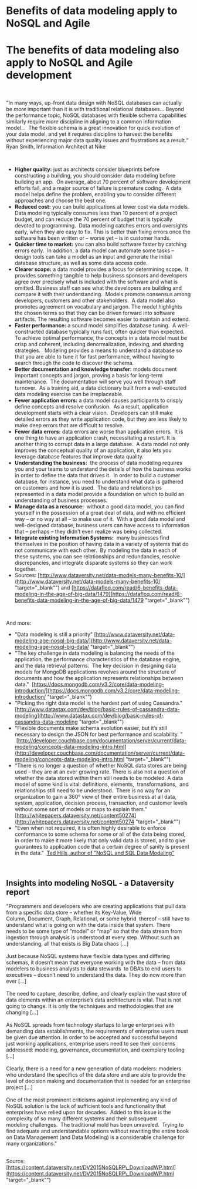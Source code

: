# Benefits of data modeling apply to NoSQL and Agile

# The benefits of data modeling also apply to NoSQL and Agile development

&nbsp;

"In many ways, up-front data design with NoSQL databases can actually be *more* important than it is with traditional relational databases... Beyond the performance topic, NoSQL databases with flexible schema capabilities similarly require *more* discipline in aligning to a common information model...  The flexible schema is a great innovation for quick evolution of your data model, and yet it requires discipline to harvest the benefits without experiencing major data quality issues and frustrations as a result.“&nbsp; Ryan Smith, Information Architect at Nike&nbsp;

&nbsp;

* **Higher quality:** just as architects consider blueprints before constructing a building, you should consider data modeling before building an app.&nbsp; On average, about 70 percent of software development efforts fail, and a major source of failure is premature coding.&nbsp; A data model helps define the problem, enabling you to consider different approaches and choose the best one.
* **Reduced cost:** you can build applications at lower cost via data models.&nbsp; Data modeling typically consumes less than 10 percent of a project budget, and can reduce the 70 percent of budget that is typically devoted to programming.&nbsp; Data modeling catches errors and oversights early, when they are easy to fix. This is better than fixing errors once the software has been written or – worse yet – is in customer hands.
* **Quicker time to market:** you can also build software faster by catching errors early.&nbsp; In addition, a data model can automate some tasks – design tools can take a model as an input and generate the initial database structure, as well as some data access code.
* **Clearer scope:** a data model provides a focus for determining scope.&nbsp; It provides something tangible to help business sponsors and developers agree over precisely what is included with the software and what is omitted. Business staff can see what the developers are building and compare it with their understanding.&nbsp; Models promote consensus among developers, customers and other stakeholders.&nbsp; A data model also promotes agreement on vocabulary and jargon. The model highlights the chosen terms so that they can be driven forward into software artifacts. The resulting software becomes easier to maintain and extend.
* **Faster performance:** a sound model simplifies database tuning.&nbsp; A well-constructed database typically runs fast, often quicker than expected.&nbsp; To achieve optimal performance, the concepts in a data model must be crisp and coherent, including denormalization, indexing, and sharding strategies. &nbsp; Modeling provides a means to understand a database so that you are able to tune it for fast performance, without having to search through the code to discover the schema.
* **Better documentation and knowledge transfer:** models document important concepts and jargon, proving a basis for long-term maintenance.&nbsp; The documentation will serve you well through staff turnover.&nbsp; As a training aid, a data dictionary built from a well-executed data modeling exercise can be irreplaceable.
* **Fewer application errors:** a data model causes participants to crisply define concepts and resolve confusion.&nbsp; As a result, application development starts with a clear vision.&nbsp; Developers can still make detailed errors as they write application code, but they are less likely to make deep errors that are difficult to resolve.
* **Fewer data errors:** data errors are worse than application errors.&nbsp; It is one thing to have an application crash, necessitating a restart. It is another thing to corrupt data in a large database.&nbsp; A data model not only improves the conceptual quality of an application, it also lets you leverage database features that improve data quality.
* **Understanding the business:**&nbsp; the process of data modeling requires you and your teams to understand the details of how the business works in order to define the data that drives it.&nbsp; In order to build a customer database, for instance, you need to understand what data is gathered on customers and how it is used.&nbsp; The data and relationships represented in a data model provide a foundation on which to build an understanding of business processes.
* **Manage data as a resource:**&nbsp; without a good data model, you can find yourself in the possession of a great deal of data, and with no efficient way – or no way at all – to make use of it.&nbsp; With a good data model and well-designed database, business users can have access to information that – perhaps – they didn’t even realize was being collected.
* **Integrate existing Information Systems:**&nbsp; many businesses find themselves in the position of having data in a variety of systems that do not communicate with each other.&nbsp; By modeling the data in each of these systems, you can see relationships and redundancies, resolve discrepancies, and integrate disparate systems so they can work together.
* Sources: [http://www.dataversity.net/data-models-many-benefits-10/](<http://www.dataversity.net/data-models-many-benefits-10/> "target=\"\_blank\"") and [https://datafloq.com/read/6-benefits-data-modeling-in-the-age-of-big-data/1479](<https://datafloq.com/read/6-benefits-data-modeling-in-the-age-of-big-data/1479> "target=\"\_blank\"")

&nbsp;

And more:

* "Data modeling is still a priority" [http://www.dataversity.net/data-modeling-age-nosql-big-data/](<http://www.dataversity.net/data-modeling-age-nosql-big-data/> "target=\"\_blank\"")
* "The key challenge in data modeling is balancing the needs of the application, the performance characteristics of the database engine, and the data retrieval patterns.&nbsp; The key decision in designing data models for MongoDB applications revolves around the structure of documents and how the application represents relationships between data."  [https://docs.mongodb.com/v3.2/core/data-modeling-introduction/](<https://docs.mongodb.com/v3.2/core/data-modeling-introduction/> "target=\"\_blank\"")
* "Picking the right data model is the hardest part of using Cassandra."  [http://www.datastax.com/dev/blog/basic-rules-of-cassandra-data-modeling](<http://www.datastax.com/dev/blog/basic-rules-of-cassandra-data-modeling> "target=\"\_blank\"")
* "Flexible documents make schema evolution easier, but it’s still necessary to design the JSON for best performance and scalability. "  [http://developer.couchbase.com/documentation/server/current/data-modeling/concepts-data-modeling-intro.html](<http://developer.couchbase.com/documentation/server/current/data-modeling/concepts-data-modeling-intro.html> "target=\"\_blank\"")
* “There is no longer a question of whether NoSQL data stores are being used – they are at an ever growing rate. There is also not a question of whether the data stored within them still needs to be modeled. A data model of some kind is vital: definitions, elements,&nbsp; transformations,&nbsp; and relationships still need to be understood.&nbsp; There is no way for an organization to gain a 360° view of their entire business at all data, system, application, decision process, transaction, and customer levels without some sort of models or maps to explain them.”&nbsp; [http://whitepapers.dataversity.net/content50274](<http://whitepapers.dataversity.net/content50274> "target=\"\_blank\"")
* "Even when not required, it is often highly desirable to enforce conformance to some schema for some or all of the data being stored, in order to make it more likely that only valid data is stored, and to give guarantees to application code that a certain degree of sanity is present in the data."  [Ted Hills, author of "NoSQL and SQL Data Modeling"](<https://books.google.be/books?id=UmzQCwAAQBAJ\&pg=PT14\&lpg=PT14\&dq=%22Even%20when%20not%20required,%20it%20is%20often%20highly%20desirable%20to%20enforce%20conformance%20to%20some%20schema%20for%20some%20or%20all%20of%20the%20data%20being%20stored,%20in%20order%20to%20make%20it%20more%20likely%20that%20only%20valid%20data%20is%20stored,%20and%20to%20give%20guarantees%20to%20application%20code%20that%20a%20certain%20degree%20of%20sanity%20is%20present%20in%20the%20data.%22%22\&source=bl\&ots=yikPzGeHGg\&sig=ACfU3U1\_r\_JrXmmP9riv3sztlNlUpZhA9Q\&hl=en\&sa=X\&ved=2ahUKEwjz9Jio3ZfoAhXLKewKHeUYDUUQ6AEwAHoECAIQAQ#v=onepage\&q=%22Even%20when%20not%20required,%20it%20is%20often%20highly%20desirable%20to%20enforce%20conformance%20to%20some%20schema%20for%20some%20or%20all%20of%20the%20data%20being%20stored,%20in%20order%20to%20make%20it%20more%20likely%20that%20only%20valid%20data%20is%20stored,%20and%20to%20give%20guarantees%20to%20application%20code%20that%20a%20certain%20degree%20of%20sanity%20is%20present%20in%20the%20data.%22%22\&f=false> "target=\"\_blank\"")

&nbsp;

## Insights into modeling NoSQL - a Dataversity report

"Programmers and developers who are creating applications that pull data from a specific data store – whether its Key-Value, Wide Column, Document, Graph, Relational, or some hybrid  thereof – still have to understand what is going on with the data inside that system. There needs to be some type of “model” or “map” so that the data stream from ingestion through analysis is understood at every step. Without such an understanding, all that exists is Big Data chaos \[...\] \
\
Just because NoSQL systems have flexible data types and differing schemas, it doesn’t mean that everyone working with the data – from data modelers to business analysts to data stewards&nbsp; to DBA’s to end users to executives – doesn’t need to understand the data. They do now more than ever \[...\]\
\
The need to capture, describe, define, and clearly explain the vast store of data elements within an enterprise’s data architecture is vital. That is not going to change. It is only the techniques and methodologies that are changing \[...\]\
\
As NoSQL spreads from technology startups to large enterprises with demanding data establishments, the requirements of enterprise users must be given due attention. In order to be accepted and successful beyond just working applications, enterprise users need to see their concerns addressed: modeling, governance, documentation, and exemplary tooling \[...\]\
\
Clearly, there is a need for a new generation of data modelers: modelers who understand the specifics of the data store and are able to provide the level of decision making and documentation that is needed for an enterprise project \[…\]\
\
One of the most prominent criticisms against implementing any kind of NoSQL solution is the lack of sufficient tools and functionality that enterprises have relied upon for decades.&nbsp; Added to this issue is the complexity of so many different systems and their subsequent modeling challenges.  The traditional mold has been unraveled.&nbsp; Trying to find adequate and understandable options without rewriting the entire book on Data Management (and Data Modeling) is a considerable challenge for many organizations." 

\
Source: [https://content.dataversity.net/DV2015NoSQLRP\_DownloadWP.html](<https://content.dataversity.net/DV2015NoSQLRP\_DownloadWP.html> "target=\"\_blank\"")

